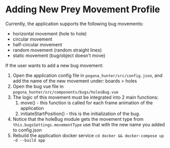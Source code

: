 # Adding New Prey Movement Profile

Currently, the application supports the following bug movements:
- horizontal movement (hole to hole)
- circular movement
- half-circular movement
- random movement (random straight lines)
- static movement (bug/object doesn't move)

If the user wants to add a new bug movement:
1. Open the application config file in ```pogona_hunter/src/config.json```, and add the name of the new movement under: boards > holes
2. Open the bug vue file in ```pogona_hunter/src/components/bugs/holesBug.vue```
3. The logic of this movement must be integrated into 2 main functions:
   1. move() - this function is called for each frame animation of the application
   2. initiateStartPosition() - this is the initialization of the bug.
4. Notice that the holeBug module gets the movement type from ```this.bugsSettings.movementType``` use that with the new name you added to config.json
5. Rebuild the application docker service ```cd docker && docker-compose up -d --build app```

